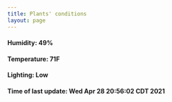 ```yaml
---
title: Plants' conditions
layout: page
---
```



#### Humidity: 49%
#### Temperature: 71F
#### Lighting: Low
#### Time of last update: Wed Apr 28 20:56:02 CDT 2021
